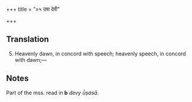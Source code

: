 +++
title = "०५ उषा देवी"

+++
## Translation
5. Heavenly dawn, in concord with speech; heavenly speech, in concord  
with dawn;—

## Notes
Part of the mss. read in **b** *devy ū̀ṣásā*.
